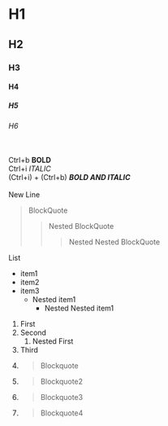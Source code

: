 # H1
## H2
### H3
#### H4
##### H5
###### H6
\
Ctrl+b **BOLD** \
Ctrl+i *ITALIC* \
(Ctrl+i) + (Ctrl+b) ***BOLD AND ITALIC*** \
\
New Line

> BlockQuote
>> Nested BlockQuote
>>> Nested Nested BlockQuote

List
- item1
- item2
- item3
  - Nested item1
    - Nested Nested item1

1. First
2. Second
   1. Nested First
3. Third
4. > Blockquote
5. > Blockquote2
6. > Blockquote3
7. > Blockquote4


